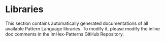 # Libraries

This section contains automatically generated documentations of all available Pattern Language libraries. To modify it, please modify the inline doc comments in the ImHex-Patterns GitHub Repository.

